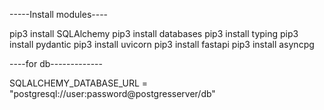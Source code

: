 -----Install modules----

pip3 install SQLAlchemy
pip3 install databases 
pip3 install typing
pip3 install pydantic
pip3 install uvicorn
pip3 install fastapi
pip3 install asyncpg



----for db-------------

SQLALCHEMY_DATABASE_URL = "postgresql://user:password@postgresserver/db"
